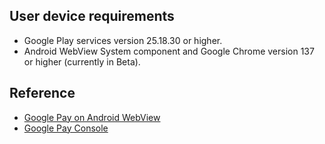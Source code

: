 ## User device requirements
 - Google Play services version 25.18.30 or higher.
 - Android WebView System component and Google Chrome version 137 or higher (currently in Beta).

## Reference
- [Google Pay on Android WebView](https://developers.google.com/pay/api/android/guides/recipes/using-android-webview)
- [Google Pay Console](https://developers.google.com/pay/api/android/guides/test-and-deploy/publish-your-integration)